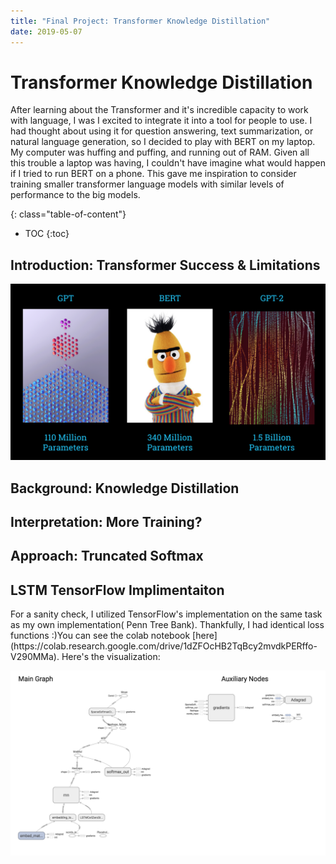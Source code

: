 ```yaml
---
title: "Final Project: Transformer Knowledge Distillation"
date: 2019-05-07
---
```

<h1> Transformer Knowledge Distillation </h1>
 
After learning about the Transformer and it's incredible capacity to work with language, I was I excited to integrate it 
into a tool for people to use. I had thought about using it for question answering, text summarization, or natural language generation,
so I decided to play with BERT on my laptop. My computer was huffing and puffing, and running out of RAM. Given all this trouble
a laptop was having, I couldn't have imagine what would happen if I tried to run BERT on a phone. This gave me inspiration to consider training
smaller transformer language models with similar levels of performance to the big models. 




{: class="table-of-content"}
* TOC
{:toc}


## Introduction: Transformer Success & Limitations 
![Recent Transformers](/assets/images/transformer_gang.png)

## Background:  Knowledge Distillation 
## Interpretation: More Training? 
## Approach: Truncated Softmax 




<h2> LSTM TensorFlow Implimentaiton </h2> 
For a sanity check, I utilized TensorFlow's implementation on the same task as my own implementation( Penn Tree Bank). 
Thankfully, I had identical loss functions :)You can see the colab notebook [here](https://colab.research.google.com/drive/1dZFOcHB2TqBcy2mvdkPERffo-V290MMa).
 Here's the visualization: 

![LSTM Premade Graph](/assets/images/LSTM_premade_graph.png)

